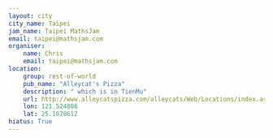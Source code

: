 ```yaml
---
layout: city                                           
city_name: Taipei                                                               
jam_name: Taipei MathsJam
email: taipei@mathsjam.com
organiser:
    name: Chris
    email: taipei@mathsjam.com
location:
    group: rest-of-world
    pub_name: "Alleycat's Pizza"
    description: " which is in TienMu"
    url: http://www.alleycatspizza.com/alleycats/Web/Locations/index.aspx?StoreNo=3
    lon: 121.524806
    lat: 25.1078612
hiatus: True
---
```

